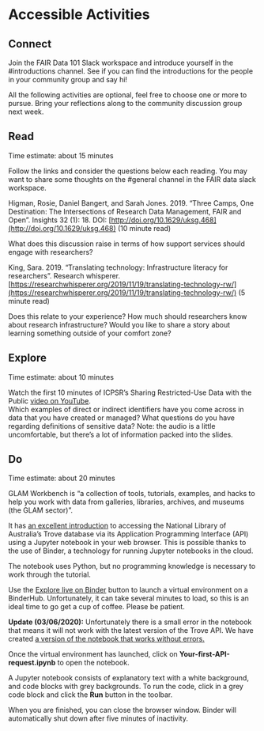 # Accessible Activities

## Connect
Join the FAIR Data 101 Slack workspace and introduce yourself in the #introductions channel. 
See if you can find the introductions for the people in your community group and say hi!

All the following activities are optional, feel free to choose one or more to pursue. 
Bring your reflections along to the community discussion group next week.

## Read
Time estimate: about 15 minutes

Follow the links and consider the questions below each reading. You may want to share some thoughts 
on the #general channel in the FAIR data slack workspace.

Higman, Rosie, Daniel Bangert, and Sarah Jones. 2019. “Three Camps, One Destination: The Intersections 
of Research Data Management, FAIR and Open”. Insights 32 (1): 18. DOI: [http://doi.org/10.1629/uksg.468](http://doi.org/10.1629/uksg.468) 
(10 minute read)

What does this discussion raise in terms of how support services should engage with researchers?

King, Sara. 2019. “Translating technology: Infrastructure literacy for researchers”. Research whisperer. 
[https://researchwhisperer.org/2019/11/19/translating-technology-rw/](https://researchwhisperer.org/2019/11/19/translating-technology-rw/) (5 minute read)

Does this relate to your experience? How much should researchers know about research infrastructure? 
Would you like to share a story about learning something outside of your comfort zone?

## Explore
Time estimate: about 10 minutes

Watch the first 10 minutes of ICPSR’s Sharing Restricted-Use Data with the Public [video on YouTube](https://www.youtube.com/watch?v=9vdWseLay9g&list=PLqC9lrhW1VvaKgzk-S87WwrlSMHliHQo6&index=3).  
Which examples of direct or indirect identifiers have you come across in data that you have created or managed?
What questions do you have regarding definitions of sensitive data?
Note: the audio is a little uncomfortable, but there’s a lot of information packed into the slides.

## Do

Time estimate: about 20 minutes

GLAM Workbench is “a collection of tools, tutorials, examples, and hacks to help you work with data from
galleries, libraries, archives, and museums (the GLAM sector)”.

It has [an excellent introduction](https://glam-workbench.github.io/trove/) to accessing the National Library of Australia’s 
Trove database via its Application Programming Interface (API) using a Jupyter notebook in your web browser. 
This is possible thanks to the use of Binder, a technology for running Jupyter notebooks in the cloud.

The notebook uses Python, but no programming knowledge is necessary to work through the tutorial.

Use the [Explore live on Binder](https://mybinder.org/v2/gh/mpfl/trove-api-intro/master) 
button to launch a virtual environment on a BinderHub. Unfortunately, it can take several minutes to load, 
so this is an ideal time to go get a cup of coffee. Please be patient.

**Update (03/06/2020):** Unfortunately there is a small error in the notebook that means it will not work with 
the latest version of the Trove API. We have created [a version of the notebook that works without errors.](https://mybinder.org/v2/gh/mpfl/trove-api-intro/master)

Once the virtual environment has launched, click on **Your-first-API-request.ipynb** to open the notebook.

A Jupyter notebook consists of explanatory text with a white background, and code blocks with grey backgrounds. 
To run the code, click in a grey code block and click the **Run** button in the toolbar.

When you are finished, you can close the browser window. Binder will automatically shut down after five minutes 
of inactivity.

